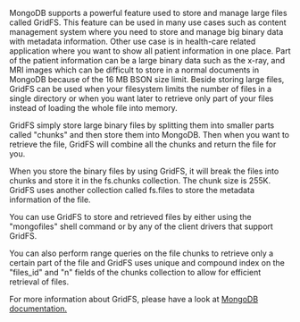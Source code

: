 MongoDB supports a powerful feature used to store and manage large files called GridFS. This feature can be used in many use cases such as content management system where you need to store and manage big binary data with metadata information. Other use case is in health-care related application where you want to show all patient information in one place. Part of the patient information can be a large binary data such as the x-ray, and MRI images which can be difficult to store in a normal documents in MongoDB because of the 16 MB BSON size limit. Beside storing large files, GridFS can be used when your filesystem limits the number of files in a single directory or when you want later to retrieve only part of your files instead of loading the whole file into memory.

GridFS simply store large binary files by splitting them into smaller parts called "chunks" and then store them into MongoDB. Then when you want to retrieve the file, GridFS will combine all the chunks and return the file for you. 

When you store the binary files by using GridFS, it will break the files into chunks and store it in the fs.chunks collection. The chunk size is 255K. GridFS uses another collection called fs.files to store the metadata information of the file. 


You can use GridFS to store and retrieved files by either using the "mongofiles" shell command or by any of the client drivers that support GridFS.

You can also perform range queries on the file chunks to retrieve only a certain part of the file and GridFS uses unique and compound index on the "files_id" and "n" fields of the chunks collection to allow for efficient retrieval of files.


For more information about GridFS, please have a look at [MongoDB documentation.](https://docs.mongodb.org/manual/core/gridfs/) 